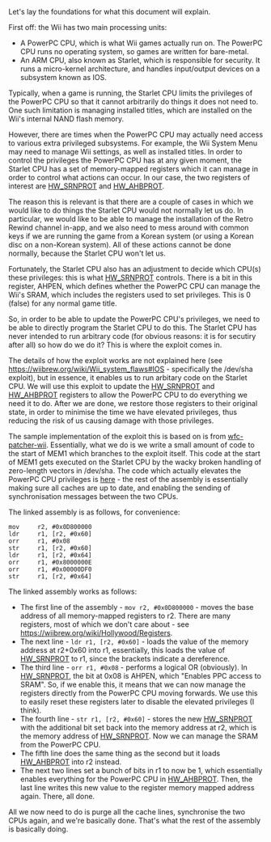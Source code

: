 Let's lay the foundations for what this document will explain.

First off: the Wii has two main processing units: 
- A PowerPC CPU, which is what Wii games actually run on. The PowerPC CPU runs no operating system, so games are written for bare-metal.
- An ARM CPU, also known as Starlet, which is responsible for security. It runs a micro-kernel architecture, and handles input/output devices on a subsystem known as IOS.

Typically, when a game is running, the Starlet CPU limits the privileges of the PowerPC CPU so that it cannot arbitrarily do things it does not need to.
One such limitation is managing installed titles, which are installed on the Wii's internal NAND flash memory. 

However, there are times when the PowerPC CPU may actually need access to various extra privileged subsystems. For example, the Wii System Menu may need to manage Wii settings,
as well as installed titles.
In order to control the privileges the PowerPC CPU has at any given moment, the Starlet CPU has a set of memory-mapped registers which it can manage in order to control what
actions can occur. In our case, the two registers of interest are [HW_SRNPROT] and [HW_AHBPROT].

The reason this is relevant is that there are a couple of cases in which we would like to do things the Starlet CPU would not normally let us do. In particular, we would like to be able to
manage the installation of the Retro Rewind channel in-app, and we also need to mess around with common keys if we are running the game from a Korean system 
(or using a Korean disc on a non-Korean system). All of these actions cannot be done normally, because the Starlet CPU won't let us.

Fortunately, the Starlet CPU also has an adjustment to decide which CPU(s) these privileges: this is what [HW_SRNPROT] controls. There is a bit in this register, AHPEN, which
defines whether the PowerPC CPU can manage the Wii's SRAM, which includes the registers used to set privileges. This is 0 (false) for any normal game title.

So, in order to be able to update the PowerPC CPU's privileges, we need to be able to directly program the Starlet CPU to do this. The Starlet CPU has never intended to run arbitrary code (for obvious
reasons: it is for secutiry after all) so how do we do it? This is where the exploit comes in.

The details of how the exploit works are not explained here (see https://wiibrew.org/wiki/Wii_system_flaws#IOS - specifically the /dev/sha exploit), but in essence, it enables us to run
arbitary code on the Starlet CPU. We will use this exploit to update the [HW_SRNPROT] and [HW_AHBPROT] registers to allow the PowerPC CPU to do everything we need it to do. After we are
done, we restore those registers to their original state, in order to minimise the time we have elevated privileges, thus reducing the risk of us causing damage with those privileges.

The sample implementation of the exploit this is based on is from [wfc-patcher-wii](https://github.com/WiiLink24/wfc-patcher-wii). Essentially, what we do is we write a small amount of
code to the start of MEM1 which branches to the exploit itself. This code at the start of MEM1 gets executed on the Starlet CPU by the wacky broken handling of zero-length vectors in /dev/sha.
The code which actually elevates the PowerPC CPU privileges is [here](https://github.com/WiiLink24/wfc-patcher-wii/blob/96147b536134937842a203c6033b3b370f4dcee7/launcher/source/IOS.cpp#L79-L86) - the rest of the assembly is essentially making sure all caches are up to date, and enabling the sending of synchronisation messages between the two CPUs.

The linked assembly is as follows, for convenience:
```assembly
mov     r2, #0x0D800000
ldr     r1, [r2, #0x60]
orr     r1, #0x08
str     r1, [r2, #0x60]
ldr     r1, [r2, #0x64]
orr     r1, #0x8000000E
orr     r1, #0x00000DF0
str     r1, [r2, #0x64]
```

The linked assembly works as follows:
- The first line of the assembly - `mov r2, #0x0D800000` - moves the base address of all memory-mapped registers to r2. There are many registers, most of which we don't care about - see
https://wiibrew.org/wiki/Hollywood/Registers. 
- The next line - `ldr r1, [r2, #0x60]` - loads the value of the memory address at r2+0x60 into r1, essentially, this loads the value of  [HW_SRNPROT] to r1, since the brackets indicate 
a dereference. 
- The third line - `orr r1, #0x08` - performs a logical OR (obviously). In [HW_SRNPROT], the bit at 0x08 is AHPEN, which "Enables PPC access to SRAM". So, if we enable this, it means that
we can now manage the registers directly from the PowerPC CPU moving forwards. We use this to easily reset these registers later to disable the elevated privileges (I think).
- The fourth line - `str r1, [r2, #0x60]` - stores the new [HW_SRNPROT] with the additional bit set back into the memory address at r2, which is the memory address of [HW_SRNPROT]. Now
we can manage the SRAM from the PowerPC CPU.
- The fifth line does the same thing as the second but it loads [HW_AHBPROT] into r2 instead.
- The next two lines set a bunch of bits in r1 to now be 1, which essentially enables everything for the PowerPC CPU in [HW_AHBPROT]. Then, the last line writes this new value to the register
memory mapped address again. There, all done.

All we now need to do is purge all the cache lines, synchronise the two CPUs again, and we're basically done. That's what the rest of the assembly is basically doing.

[HW_SRNPROT]: https://wiibrew.org/wiki/Hollywood/Registers#HW_SRNPROT
[HW_AHBPROT]: https://wiibrew.org/wiki/Hollywood/Registers#HW_AHBPROT